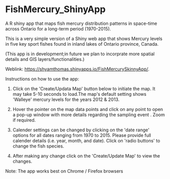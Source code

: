 # FishMercury_ShinyApp
A R shiny app that maps fish mercury distribution patterns in space-time across Ontario for a long-term period (1970-2015). 

This is a very simple version of a Shiny web app that shows Mercury levels in five key sport fishes found in inland lakes of Ontario province, Canada.

(This app is in development;in future we plan to incorprate more spatial details and GIS layers/functionalities.)

Weblink: https://shyamthomas.shinyapps.io/FishMercurySkinnyApp/.

Instructions on how to use the app:

1. Click on the 'Create/Updata Map' button below to initiate the map. It may take 5-10 seconds to load.The map's default setting shows 'Walleye' mercury levels for the years 2012 & 2013.

2. Hover the pointer on the map data points and click on any point to open a pop-up window with more details regarding the sampling event . Zoom if required.

3. Calender settings can be changed by clicking on the 'date range' options for all dates ranging from 1970 to 2015. Please provide full calender details (i.e. year, month, and date). Click on 'radio buttons' to change the fish species.

4. After making any change click on the 'Create/Update Map' to view the changes.

Note: The app works best on Chrome / Firefox browsers
